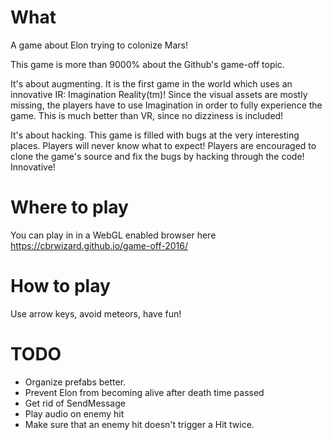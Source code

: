 # What

A game about Elon trying to colonize Mars!

This game is more than 9000% about the Github's game-off topic.

It's about augmenting. It is the first game in the world which uses an innovative IR: Imagination Reality(tm)! Since the visual assets are mostly missing, the players have to use Imagination in order to fully experience the game. This is much better than VR, since no dizziness is included!

It's about hacking. This game is filled with bugs at the very interesting places. Players will never know what to expect! Players are encouraged to clone the game's source and fix the bugs by hacking through the code! Innovative!

# Where to play

You can play in in a WebGL enabled browser here https://cbrwizard.github.io/game-off-2016/

# How to play

Use arrow keys, avoid meteors, have fun!

# TODO

* Organize prefabs better.
* Prevent Elon from becoming alive after death time passed
* Get rid of SendMessage
* Play audio on enemy hit
* Make sure that an enemy hit doesn't trigger a Hit twice.
